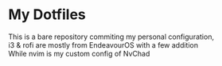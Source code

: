 # My Dotfiles
This is a bare repository commiting my personal configuration,  
i3 & rofi are mostly from EndeavourOS with a few addition  
While nvim is my custom config of NvChad  

